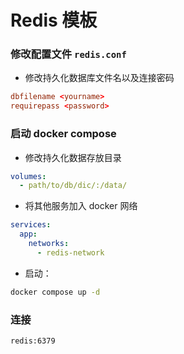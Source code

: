 # Redis 模板

### 修改配置文件 `redis.conf`

- 修改持久化数据库文件名以及连接密码
```conf
dbfilename <yourname>
requirepass <password>
```

### 启动 docker compose

- 修改持久化数据存放目录
```yml
volumes:
  - path/to/db/dic/:/data/
```

- 将其他服务加入 docker 网络
```yaml
services:
  app:
    networks:
      - redis-network
```

- 启动： 
```bash
docker compose up -d
```

### 连接

`redis:6379`
